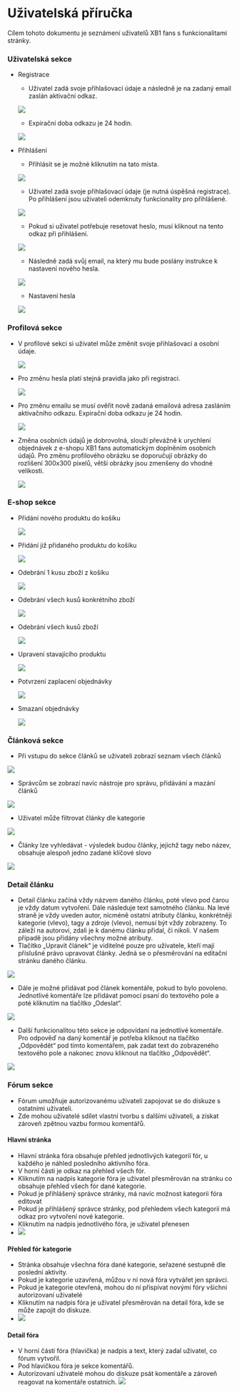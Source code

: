 # Uživatelská příručka
Cílem tohoto dokumentu je seznámení uživatelů XB1 fans s funkcionalitami stránky. 
### Uživatelská sekce
- Registrace 
    - Uživatel zadá svoje přihlašovací údaje a následně je na zadaný email zaslán aktivační odkaz.
    
    ![](pictures/register1.PNG)
    - Expirační doba odkazu je 24 hodin.

    ![](pictures/activation_link.PNG)

- Přihlášení
    - Přihlásit se je možné kliknutím na tato místa.

    ![](pictures/login1.PNG)
    - Uživatel zadá svoje přihlašovací údaje (je nutná úspěšná registrace). Po přihlášení jsou uživateli odemknuty funkcionality pro přihlášené.
    
    ![](pictures/login2.PNG)
    - Pokud si uživatel potřebuje resetovat heslo, musí kliknout na tento odkaz při přihlášení.
    
    ![](pictures/passwordResetWhere.PNG)
    - Následně zadá svůj email, na který mu bude poslány instrukce k nastavení nového hesla.
    
    ![](pictures/passwordReset.PNG)
    - Nastavení hesla
    
    ![](pictures/passwordResetSet.PNG)

### Profilová sekce
- V profilové sekci si uživatel může změnit svoje přihlašovací a osobní údaje.

    ![](pictures/profile1.PNG) 
- Pro změnu hesla platí stejná pravidla jako při registraci.

    ![](pictures/profile_pass_change.PNG)
- Pro změnu emailu se musí ověřit nově zadaná emailová adresa zasláním aktivačního odkazu.  Expirační doba odkazu je 24 hodin.

    ![](pictures/profile_email_change.PNG)
- Změna osobních údajů je dobrovolná, slouží převážně k urychlení objednávek z e-shopu XB1 fans automatickým doplněním osobních údajů. Pro změnu profilového obrázku se doporučují obrázky do rozlišení 300x300 pixelů, větší obrázky jsou zmenšeny do vhodné velikosti.
    
    ![](pictures/profile2.PNG)

### E-shop sekce
- Přidání nového produktu do košíku

    ![](pictures/addNewItem.png) 
- Přidání již přidaného produktu do košíku 

    ![](pictures/addAlreadyItem.png) 
- Odebrání 1 kusu zboží z košíku 

    ![](pictures/removeItem.png) 
- Odebrání všech kusů konkrétního zboží

    ![](pictures/removeAllItem.png) 
- Odebrání všech kusů zboží

    ![](pictures/removeAllItems.png) 
- Upravení stavajícího produktu

    ![](pictures/changeItem.png) 
- Potvrzení zaplacení objednávky

    ![](pictures/payOrder.png)
- Smazaní objednávky

    ![](pictures/removeOrder.png)
### Článková sekce
- Při vstupu do sekce článků se uživateli zobrazí seznam všech článků

![](pictures/article_view.png)

- Správcům se zobrazí navíc nástroje pro správu, přidávání a mazání článků

![](pictures/article_view_perm.png)

- Uživatel může filtrovat články dle kategorie

![](pictures/categories.png)

- Články lze vyhledávat - výsledek budou články, jejichž tagy nebo název, obsahuje alespoň jedno zadané klíčové slovo

![](pictures/searchbox.png)

### Detail článku
- Detail článku začíná vždy názvem daného článku, poté vlevo pod čarou je vždy datum vytvoření. Dále následuje text samotného článku. Na levé straně je vždy uveden autor, nicméně ostatní atributy článku, konkrétněji kategorie (vlevo), tagy a zdroje (vlevo), nemusí být vždy zobrazeny. To záleží na autorovi, zdali je k danému článku přidal, či nikoli. V našem případě jsou přidány všechny možné atributy.
- Tlačítko „Upravit článek“ je viditelné pouze pro uživatele, kteří mají příslušné právo upravovat články. Jedná se o přesměrování na editační stránku daného článku.
    
![](pictures/article_detail_overview.png)

- Dále je možné přidávat pod článek komentáře, pokud to bylo povoleno. Jednotlivé komentáře lze přidávat pomocí psaní do textového pole a poté kliknutím na tlačítko „Odeslat“. 

![](pictures/article_detail_comment.png)
    
- Další funkcionalitou této sekce je odpovídaní na jednotlivé komentáře. Pro odpověď na daný komentář je potřeba kliknout na tlačítko „Odpovědět“ pod tímto komentářem, pak zadat text do zobrazeného textového pole a nakonec znovu kliknout na tlačítko „Odpovědět“.    

![](pictures/article_detail_reply.png)    

### Fórum sekce
- Fórum umožňuje autorizovanému uživateli zapojovat se do diskuze s ostatními uživateli.
- Zde mohou uživatelé sdílet vlastní tvorbu s dalšími uživateli, a získat zároveň zpětnou vazbu formou komentářů.
#### Hlavní stránka
- Hlavní stránka fóra obsahuje přehled jednotlivých kategoríí fór, u každého je náhled posledního aktivního fóra.
- V horní části je odkaz na přehled všech fór.
- Kliknutím na nadpis kategorie fóra je uživatel přesměrován na stránku co obsahuje přehled všech fór dané kategorie.
- Pokud je přihlášený správce stránky, má navíc možnost kategorii fóra editovat
- Pokud je přihlášený správce stránky, pod přehledem všech kategorií má odkaz pro vytvoření nové kategorie.
- Kliknutím na nadpis jednotlivého fóra, je uživatel přenesen
- ![](pictures/forumIndex.png)  
#### Přehled fór kategorie
- Stránka obsahuje všechna fóra dané kategorie, seřazené sestupně dle poslední aktivity.
- Pokud je kategorie uzavřená, můžou v ní nová fóra vytvářet jen správci.
- Pokud je kategorie otevřená, mohou do ní přispívat novými fóry všichni autorizovaní uživatelé
- Kliknutím na nadpis fóra je uživatel přesměrován na detail fóra, kde se může zapojit do diskuze.
- ![](pictures/forumCategoryDetail.png)  
#### Detail fóra
- V horní části fóra (hlavička) je nadpis a text, který zadal uživatel, co fórum vytvořil.
- Pod hlavičkou fóra je sekce komentářů.
- Autorizovaní uživatelé mohou do diskuze psát komentáře a zároveň reagovat na komentáře ostatních.
![](pictures/forum_comments.png)
